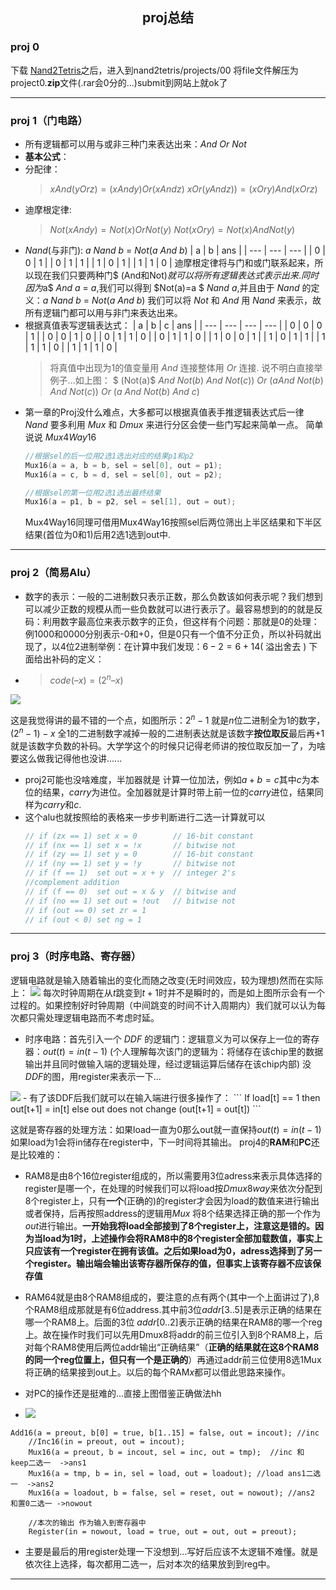 ## <center>proj总结</center>
### proj 0
下载 [Nand2Tetris](URL 'https://drive.google.com/open?id=1xZzcMIUETv3u3sdpM_oTJSTetpVee3KZ')之后，进入到nand2tetris/projects/00 将file文件解压为project0.**zip**文件(.rar会0分的...)submit到网站上就ok了

---

### proj 1（门电路）
- 所有逻辑都可以用与或非三种门来表达出来：$And$ $Or$ $Not$
- **基本公式**：
- 分配律：
    >$x And (y Or z) = (x And y) Or (x And z)$
    >$x Or (y And z)) = (x Or y) And (x Or z)$
- 迪摩根定律:
    >$Not(x And y) = Not(x) Or Not(y)$
    >$Not(x Or y) = Not(x) And Not(y)$
- $Nand$(与非门): $a$ $Nand$ $b$ $=$ $Not(a$ $And$ $b)$
  | a   | b   | ans |
  | --- | --- | --- |
  | 0   | 0   | 1   |
  | 0   | 1   | 1   |
  | 1   | 0   | 1   |
  | 1   | 1   | 0   |
迪摩根定律将与门和或门联系起来，所以现在我们只要两种门$ (And和Not)$就可以将所有逻辑表达式表示出来. 同时因为$a$ $And$ $a$ $=$ $a$,我们可以得到 $Not(a)=a $ $Nand$ $a$,并且由于 $Nand$ 的定义：$a$ $Nand$ $b$ $=$ $Not(a$ $And$ $b)$ 我们可以将 $Not$ 和 $And$ 用 $Nand$ 来表示，故所有逻辑门都可以用与非门来表达出来。
- 根据真值表写逻辑表达式：
    | a   | b   | c   | ans |
    | --- | --- | --- | --- |
    | 0   | 0   | 0   | 1   |
    | 0   | 0   | 1   | 0   |
    | 0   | 1   | 1   | 0   |
    | 0   | 1   | 1   | 0   |
    | 1   | 0   | 0   | 1   |
    | 1   | 0   | 1   | 1   |
    | 1   | 1   | 1   | 0   |
    | 1   | 1   | 1   | 0   |
    >将真值中出现为1的值变量用 $And$ 连接整体用 $Or$ 连接. 说不明白直接举例子...如上图：
    $ (Not(a)$ $And$ $Not(b)$ $And$ $Not(c))$ $Or$ $(a And$ $Not(b)$ $And$ $Not(c))$ $Or$ $(a$ $And$ $Not(b)$ $And$ $c)$
- 第一章的Proj没什么难点，大多都可以根据真值表手推逻辑表达式后一律 $Nand$ 要多利用 $Mux$ 和 $Dmux$ 来进行分区会使一些门写起来简单一点。
     简单说说 $Mux4Way16$
    ```c
    //根据sel的后一位用2选1选出对应的结果p1和p2
    Mux16(a = a, b = b, sel = sel[0], out = p1); 
    Mux16(a = c, b = d, sel = sel[0], out = p2);

    //根据sel的第一位用2选1选出最终结果
    Mux16(a = p1, b = p2, sel = sel[1], out = out);
    ```
    Mux4Way16同理可借用Mux4Way16按照sel后两位筛出上半区结果和下半区结果(首位为0和1)后用2选1选到out中.
---

### proj 2（简易Alu）
- 数字的表示：一般的二进制数只表示正数，那么负数该如何表示呢？我们想到可以减少正数的规模从而一些负数就可以进行表示了。最容易想到的的就是反码：利用数字最高位来表示数字的正负，但这样有个问题：那就是0的处理：例1000和0000分别表示-0和+0，但是0只有一个值不分正负，所以补码就出现了，以4位2进制举例：在计算中我们发现：$6 - 2 = 6+14($ 溢出舍去 $)$ 下面给出补码的定义：
- 
    >$code(–x) = (2^n – x)$
    
<img decoding="async" src="D:\STUDY\Computer Systems\picture\屏幕截图 2023-07-22 210213.png">

这是我觉得讲的最不错的一个点，如图所示：$2^n-1$ 就是$n$位二进制全为$1$的数字，$(2^n-1) - x$ 全1的二进制数字减掉一般的二进制表达就是该数字**按位取反**最后再$+1$就是该数字负数的补码。大学学这个的时候只记得老师讲的按位取反加一了，为啥要这么做我记得他也没讲......
- proj2可能也没啥难度，半加器就是 计算一位加法，例如$a+b=c$其中$c$为本位的结果，$carry$为进位。全加器就是计算时带上前一位的$carry$进位，结果同样为$carry$和$c$.
- 这个alu也就按照给的表格来一步步判断进行二选一计算就可以
    ``` c
    // if (zx == 1) set x = 0        // 16-bit constant
    // if (nx == 1) set x = !x       // bitwise not
    // if (zy == 1) set y = 0        // 16-bit constant
    // if (ny == 1) set y = !y       // bitwise not
    // if (f == 1)  set out = x + y  // integer 2's 
    //complement addition
    // if (f == 0)  set out = x & y  // bitwise and
    // if (no == 1) set out = !out   // bitwise not
    // if (out == 0) set zr = 1
    // if (out < 0) set ng = 1
    ```
---

### proj 3（时序电路、寄存器）
逻辑电路就是输入随着输出的变化而随之改变(无时间效应，较为理想)然而在实际上：
<img decoding="async" src="D:\STUDY\Computer Systems\picture\屏幕截图 2023-07-28 184918.png">
每次时钟周期在从$t$跳变到$t+1$时并不是瞬时的，而是如上图所示会有一个过程的。如果控制好时钟周期（中间跳变的时间不计入周期内）我们就可以认为每次都只需处理逻辑电路而不考虑时延。
- 时序电路：首先引入一个 $DDF$ 的逻辑门：逻辑意义为可以保存上一位的寄存器：$out(t)=in(t-1)$ (个人理解每次该门的逻辑为：将储存在该chip里的数据输出并且同时做输入端的逻辑处理，经过逻辑运算后储存在该chip内部) 没$DDF$的图，用register来表示一下...
<img decoding="async" src="D:\STUDY\Computer Systems\picture\微信图片_20230914193121.png">
- 有了该DDF后我们就可以在输入端进行很多操作了：
```
    If load[t] == 1 then out[t+1] = in[t]
    else out does not change (out[t+1] = out[t])
```

这就是寄存器的处理方法：如果load一直为0那么out就一直保持$out(t)=in(t-1)$ 如果load为1会将in储存在register中，下一时间将其输出。
proj4的**RAM**和**PC**还是比较难的：

- RAM8是由8个16位register组成的，所以需要用3位adress来表示具体选择的register是哪一个，在处理的时候我们可以将load按$Dmux8way$来依次分配到8个register上，只有**一个**(正确的)的register才会因为load的数值来进行输出或者保持，后再按照address的逻辑用$Mux$ 将8个结果选择正确的那一个作为$out$进行输出。**一开始我将load全部接到了8个register上，注意这是错的。因为当load为1时，上述操作会将RAM8中的8个register全部加载数值，事实上只应该有一个register在拥有该值。之后如果load为0，adress选择到了另一个register。输出端会输出该寄存器所保存的值，但事实上该寄存器不应该保存值**
- RAM64就是由8个RAM8组成的，要注意的点有两个(其中一个上面讲过了),8个RAM8组成那就是有6位address.其中前3位$addr[3..5]$是表示正确的结果在哪一个RAM8上。后面的3位 $addr[0..2]$表示正确的结果在RAM8的哪一个reg上。故在操作时我们可以先用Dmux8将addr的前三位引入到8个RAM8上，后对每个RAM8使用后两位addr输出“正确结果”（**正确的结果就在这8个RAM8的同一个reg位置上，但只有一个是正确的**）再通过addr前三位使用8选1Mux将正确的结果接到out上。以后的每个RAM$x$都可以借此思路来操作。

- 对PC的操作还是挺难的...直接上图借鉴正确做法hh
- <img decoding="async" src="D:\STUDY\Computer Systems\picture\屏幕截图 2023-07-31 101901.png">
```
Add16(a = preout, b[0] = true, b[1..15] = false, out = incout); //inc
    //Inc16(in = preout, out = incout);
    Mux16(a = preout, b = incout, sel = inc, out = tmp);  //inc 和 keep二选一  ->ans1
    Mux16(a = tmp, b = in, sel = load, out = loadout); //load ans1二选一  ->ans2
    Mux16(a = loadout, b = false, sel = reset, out = nowout); //ans2 和置0二选一 ->nowout 
    
    //本次的输出 作为输入到寄存器中
    Register(in = nowout, load = true, out = out, out = preout);
```
- 主要是最后的用register处理一下没想到...写好后应该不太逻辑不难懂。就是依次往上选择，每次都用二选一，后对本次的结果放到到reg中。
---


